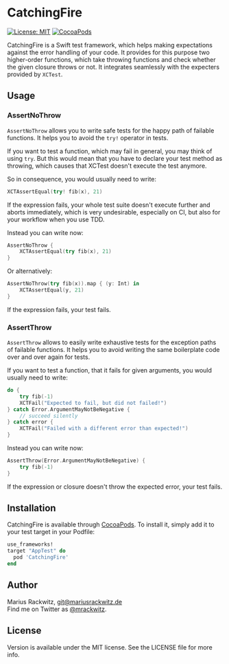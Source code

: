 # CatchingFire

[![License: MIT](https://img.shields.io/badge/license-MIT-blue.svg?style=flat)](https://github.com/mrackwitz/CatchingFire/blob/master/LICENSE)
[![CocoaPods](https://img.shields.io/cocoapods/v/CatchingFire.svg?style=flat)](https://github.com/mrackwitz/CatchingFire)

CatchingFire is a Swift test framework, which helps making expectations against the error handling of your code. It provides for this purpose two higher-order functions, which take throwing functions and check whether the given closure throws or not. It integrates seamlessly with the expecters provided by `XCTest`.

## Usage

### AssertNoThrow

`AssertNoThrow` allows you to write safe tests for the happy path of failable functions.
It helps you to avoid the `try!` operator in tests.

If you want to test a function, which may fail in general, you may think of using `try`.
But this would mean that you have to declare your test method as throwing, which causes that
XCTest doesn't execute the test anymore.

So in consequence, you would usually need to write:

```swift
XCTAssertEqual(try! fib(x), 21)
```

If the expression fails, your whole test suite doesn't execute further and aborts immediately,
which is very undesirable, especially on CI, but also for your workflow when you use TDD.

Instead you can write now:

```swift
AssertNoThrow {
    XCTAssertEqual(try fib(x), 21)
}
```

Or alternatively:

```swift
AssertNoThrow(try fib(x)).map { (y: Int) in
    XCTAssertEqual(y, 21)
}
```

If the expression fails, your test fails.

### AssertThrow

`AssertThrow` allows to easily write exhaustive tests for the exception paths of failable functions.
It helps you to avoid writing the same boilerplate code over and over again for tests.

If you want to test a function, that it fails for given arguments, you would usually need
to write:

```swift
do {
    try fib(-1)
    XCTFail("Expected to fail, but did not failed!")
} catch Error.ArgumentMayNotBeNegative {
    // succeed silently
} catch error {
    XCTFail("Failed with a different error than expected!")
}
```

Instead you can write now:

```swift
AssertThrow(Error.ArgumentMayNotBeNegative) {
    try fib(-1)
}
```

If the expression or closure doesn't throw the expected error, your test fails.


## Installation

CatchingFire is available through [CocoaPods](http://cocoapods.org). To install
it, simply add it to your test target in your Podfile:

```ruby
use_frameworks!
target "AppTest" do
  pod 'CatchingFire'
end
```


## Author

Marius Rackwitz, git@mariusrackwitz.de  
Find me on Twitter as [@mrackwitz](https://twitter.com/mrackwitz).


## License

Version is available under the MIT license. See the LICENSE file for more info.
